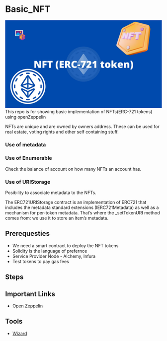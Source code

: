 # Basic_NFT
![Hero Image](https://github.com/PriyathamVarma/Basic_NFT/blob/main/NFT%20(ERC-721%20token).jpg)
This repo is for showing basic implementation of NFTs(ERC-721 tokens) using openZeppelin


NFTs are unique and are owned by owners address. These can be used for real estate, voting rights and other self containing stuff. 

### Use of metadata

### Use of Enumerable

Check the balance of account on how many NFTs an account has.

### Use of URIStorage

Posibility to associate metadata to the NFTs.

The ERC721URIStorage contract is an implementation of ERC721 that includes the metadata standard extensions (IERC721Metadata) as well as a mechanism for per-token metadata. That’s where the _setTokenURI method comes from: we use it to store an item’s metadata.



## Prerequesties

- We need a smart contract to deploy the NFT tokens
- Solidity is the language of prefernce
- Service Provider Node - Alchemy, Infura
- Test tokens to pay gas fees


## Steps


## Important Links

- [Open Zeppelin](https://docs.openzeppelin.com/)


## Tools

- [Wizard](https://docs.openzeppelin.com/contracts/4.x/wizard)

